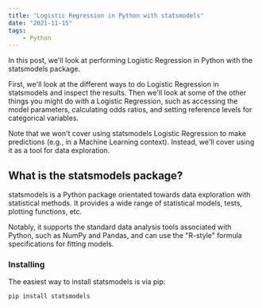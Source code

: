 ```yaml
---
title: "Logistic Regression in Python with statsmodels"
date: "2021-11-15"
tags:
    - Python
---
```


In this post, we'll look at performing Logistic Regression in Python with the statsmodels package.

First, we'll look at the different ways to do Logistic Regression in statsmodels and inspect the results. Then we'll look at some of the other things you might do with a Logistic Regression, such as accessing the model parameters, calculating odds ratios, and setting reference levels for categorical variables. 

Note that we won't cover using statsmodels Logistic Regression to make predictions (e.g., in a Machine Learning context). Instead, we'll cover using it as a tool for data exploration.

## What is the statsmodels package?

statsmodels is a Python package orientated towards data exploration with statistical methods. It provides a wide range of statistical models, tests, plotting functions, etc.

Notably, it supports the standard data analysis tools associated with Python, such as NumPy and Pandas, and can use the "R-style" formula specifications for fitting models.

### Installing

The easiest way to install statsmodels is via pip:

```bash
pip install statsmodels
```